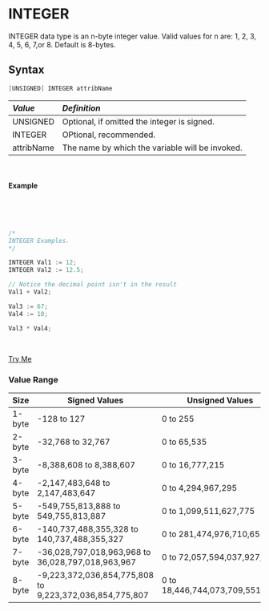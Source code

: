 # INTEGER 
INTEGER data type is an n-byte integer value. Valid values for n are: 1, 2, 3, 4, 5, 6, 7,or 8. Default is 8-bytes.

## Syntax 
```java
[UNSIGNED] INTEGER attribName
```

|*Value*|*Definition*|
|:----|:---------|
UNSIGNED | Optional, if omitted the integer is signed.
INTEGER  | OPtional, recommended.
attribName | The name by which the variable will be invoked.

<br>

#### Example

<br>
<pre id="TypeInt_Exp">

``` java
/*
INTEGER Examples.
*/

INTEGER Val1 := 12;
INTEGER Val2 := 12.5;

// Notice the decimal point isn't in the result
Val1 + Val2;

Val3 := 67;
Val4 := 10;

Val3 * Val4;
```
</pre>
<a class="trybutton" href="javascript:OpenECLEditor(['TypeInt_Exp'])"> Try Me </a>

</br>

### Value Range

|Size | Signed Values |	Unsigned Values |
|-----|---------------|-----------------|
1-byte | -128 to 127 | 0 to 255
2-byte | -32,768 to 32,767 | 0 to 65,535
3-byte | -8,388,608 to 8,388,607 |	0 to 16,777,215
4-byte | -2,147,483,648 to 2,147,483,647 |	0 to 4,294,967,295
5-byte | -549,755,813,888 to 549,755,813,887 | 0 to 1,099,511,627,775
6-byte | -140,737,488,355,328 to 140,737,488,355,327 |	0 to 281,474,976,710,655
7-byte | -36,028,797,018,963,968 to 36,028,797,018,963,967 |	0 to 72,057,594,037,927,935
8-byte | -9,223,372,036,854,775,808 to 9,223,372,036,854,775,807	| 0 to 18,446,744,073,709,551,615

</br>
</br>

